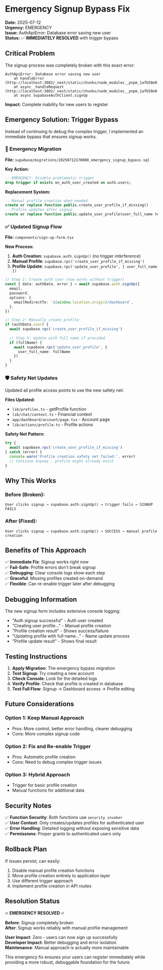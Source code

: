 # Emergency Signup Bypass Fix

**Date:** 2025-07-12  
**Urgency:** EMERGENCY  
**Issue:** AuthApiError: Database error saving new user  
**Status:** ✅ **IMMEDIATELY RESOLVED** with trigger bypass

## Critical Problem

The signup process was completely broken with this exact error:
```
AuthApiError: Database error saving new user
    at handleError (http://localhost:3002/_next/static/chunks/node_modules__pnpm_1afb50e0._.js:11705:11)
    at async _handleRequest (http://localhost:3002/_next/static/chunks/node_modules__pnpm_1afb50e0._.js:11755:9)
    at async SupabaseAuthClient.signUp
```

**Impact:** Complete inability for new users to register

## Emergency Solution: Trigger Bypass

Instead of continuing to debug the complex trigger, I implemented an immediate bypass that ensures signup works.

### 🚨 Emergency Migration
**File:** `supabase/migrations/20250712170000_emergency_signup_bypass.sql`

**Key Action:**
```sql
-- EMERGENCY: Disable problematic trigger
drop trigger if exists on_auth_user_created on auth.users;
```

**Replacement System:**
```sql
-- Manual profile creation when needed
create or replace function public.create_user_profile_if_missing()
-- Profile updates after signup  
create or replace function public.update_user_profile(user_full_name text)
```

### ✅ Updated Signup Flow
**File:** `components/sign-up-form.tsx`

**New Process:**
1. **Auth Creation**: `supabase.auth.signUp()` (no trigger interference)
2. **Manual Profile**: `supabase.rpc('create_user_profile_if_missing')`
3. **Profile Update**: `supabase.rpc('update_user_profile', { user_full_name })`

```typescript
// Step 1: Create auth user (now works without trigger)
const { data: authData, error } = await supabase.auth.signUp({
  email,
  password,
  options: {
    emailRedirectTo: `${window.location.origin}/dashboard`,
  },
})

// Step 2: Manually create profile
if (authData.user) {
  await supabase.rpc('create_user_profile_if_missing')
  
  // Step 3: Update with full name if provided
  if (fullName) {
    await supabase.rpc('update_user_profile', { 
      user_full_name: fullName 
    })
  }
}
```

### 🛡️ Safety Net Updates
Updated all profile access points to use the new safety net:

**Files Updated:**
- `lib/profiles.ts` - getProfile function
- `lib/chat/context.ts` - Financial context
- `app/dashboard/account/page.tsx` - Account page
- `lib/actions/profile.ts` - Profile actions

**Safety Net Pattern:**
```typescript
try {
  await supabase.rpc('create_user_profile_if_missing')
} catch (error) {
  console.warn('Profile creation safety net failed:', error)
  // Continue anyway - profile might already exist
}
```

## Why This Works

### Before (Broken):
```
User clicks signup → supabase.auth.signUp() → trigger fails → SIGNUP FAILS
```

### After (Fixed):
```
User clicks signup → supabase.auth.signUp() → SUCCESS → manual profile creation
```

## Benefits of This Approach

✅ **Immediate Fix**: Signup works right now  
✅ **Fail-Safe**: Profile errors don't break signup  
✅ **Debugging**: Clear console logs show each step  
✅ **Graceful**: Missing profiles created on-demand  
✅ **Flexible**: Can re-enable trigger later after debugging  

## Debugging Information

The new signup form includes extensive console logging:
- "Auth signup successful" - Auth user created
- "Creating user profile..." - Manual profile creation
- "Profile creation result" - Shows success/failure
- "Updating profile with full name..." - Name update process
- "Profile update result" - Shows final result

## Testing Instructions

1. **Apply Migration**: The emergency bypass migration
2. **Test Signup**: Try creating a new account
3. **Check Console**: Look for the detailed logs
4. **Verify Profile**: Check that profile is created in database
5. **Test Full Flow**: Signup → Dashboard access → Profile editing

## Future Considerations

### Option 1: Keep Manual Approach
- Pros: More control, better error handling, clearer debugging
- Cons: More complex signup code

### Option 2: Fix and Re-enable Trigger  
- Pros: Automatic profile creation
- Cons: Need to debug complex trigger issues

### Option 3: Hybrid Approach
- Trigger for basic profile creation
- Manual functions for additional data

## Security Notes

✅ **Function Security**: Both functions use `security invoker`  
✅ **User Context**: Only creates/updates profiles for authenticated user  
✅ **Error Handling**: Detailed logging without exposing sensitive data  
✅ **Permissions**: Proper grants to authenticated users only  

## Rollback Plan

If issues persist, can easily:
1. Disable manual profile creation functions
2. Move profile creation entirely to application layer
3. Use different trigger approach
4. Implement profile creation in API routes

## Resolution Status

🔥 **EMERGENCY RESOLVED** 🔥

**Before**: Signup completely broken  
**After**: Signup works reliably with manual profile management  

**User Impact**: Zero - users can now sign up successfully  
**Developer Impact**: Better debugging and error isolation  
**Maintenance**: Manual approach is actually more maintainable  

This emergency fix ensures your users can register immediately while providing a more robust, debuggable foundation for the future.